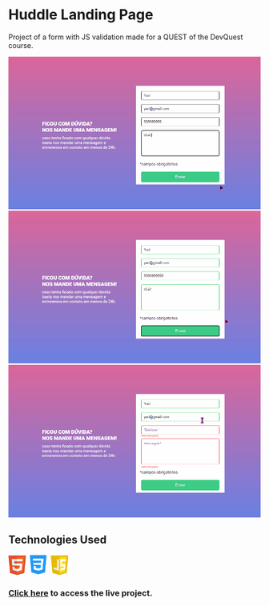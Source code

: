 # Huddle Landing Page
Project of a form with JS validation made for a QUEST of the DevQuest course.

<img src="./src/images/Form-OK.gif" alt="form with JS validation OK">

<img src="./src/images/Form-Error.gif" alt="form with JS validation Error">

<img src="./src/images/Form-Email-Invalid.gif" alt="form with JS validation email invalid">

## Technologies Used
<img src="./src/images/logo-html.png" width="35px" alt="Hundle Landing Page Project GIF"> 
<img src="./src/images/logo-css.png" width="41px" alt="Hundle Landing Page Project GIF">  <img src="./src/images/logo-js.png" width="36px" alt="Hundle Landing Page Project GIF">

### <a href="https://yuriown.github.io/Form-With-Validation-DevQuest/">Click here<a> to access the live project.